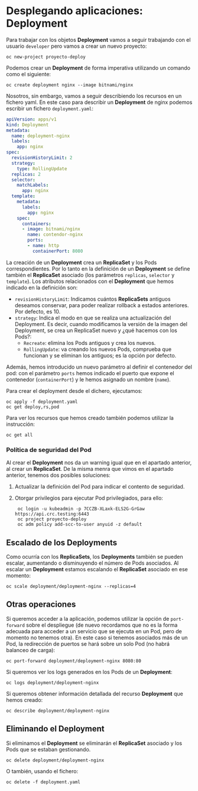 # Desplegando aplicaciones: Deployment

Para trabajar con los objetos **Deployment** vamos a seguir trabajando con el usuario `developer` pero vamos a crear un nuevo proyecto:

    oc new-project proyecto-deploy

Podemos crear un **Deployment** de forma imperativa utilizando un comando como el siguiente:

    oc create deployment nginx --image bitnami/nginx

Nosotros, sin embargo, vamos a seguir describiendo los recursos en un fichero yaml. En este caso para describir un **Deployment** de nginx podemos escribir un fichero `deployment.yaml`:

```yaml
apiVersion: apps/v1
kind: Deployment
metadata:
  name: deployment-nginx
  labels:
    app: nginx
spec:
  revisionHistoryLimit: 2
  strategy:
    type: RollingUpdate
  replicas: 2
  selector:
    matchLabels:
      app: nginx
  template:
    metadata:
      labels:
        app: nginx
    spec:
      containers:
      - image: bitnami/nginx
        name: contendor-nginx
        ports:
        - name: http
          containerPort: 8080
```

La creación de un **Deployment** crea un **ReplicaSet** y los Pods correspondientes. Por lo tanto en la definición de un **Deployment** se define también el **ReplicaSet** asociado (los parámetros `replicas`, `selector` y `template`). Los atributos relacionados con el **Deployment** que hemos indicado en la definición son:

* `revisionHistoryLimit`: Indicamos cuántos **ReplicaSets** antiguos deseamos conservar, para poder realizar rollback a estados anteriores. Por defecto, es 10.
* `strategy`: Indica el modo en que se realiza una actualización del Deployment. Es decir, cuando modificamos la versión de la imagen del Deployment, se crea un ReplicaSet nuevo y ¿qué hacemos con los Pods?:
    * `Recreate`: elimina los Pods antiguos y crea los nuevos.
    * `RollingUpdate`: va creando los nuevos Pods, comprueba que funcionan y se eliminan los antiguos; es la opción por defecto.

Además, hemos introducido un nuevo parámetro al definir el contenedor del pod: con el parámetro `ports` hemos indicado el puerto que expone el contenedor (`containerPort`) y le hemos asignado un nombre (`name`).

Para crear el deployment desde el dichero, ejecutamos:

    oc apply -f deployment.yaml
    oc get deploy,rs,pod

Para ver los recursos que hemos creado también podemos utilizar la instrucción:

    oc get all

### Política de seguridad del Pod

Al crear el **Deployment** nos da un warning igual que en el apartado anterior, al crear un **ReplicaSet**. De la misma menra que vimos en el apartado anterior, tenemos dos posibles soluciones:

1. Actualizar la definición del Pod para indicar el contento de seguridad.
2. Otorgar privilegios para ejecutar Pod privilegiados, para ello:
    
        oc login -u kubeadmin -p 7CCZB-XLaxk-ELS2G-GrGaw https://api.crc.testing:6443
        oc project proyecto-deploy
        oc adm policy add-scc-to-user anyuid -z default

## Escalado de los Deployments

Como ocurría con los **ReplicaSets**, los **Deployments** también se pueden escalar, aumentando o disminuyendo el número de Pods asociados. Al escalar un **Deployment** estamos escalando el **ReplicaSet** asociado en ese momento:

    oc scale deployment/deployment-nginx --replicas=4

## Otras operaciones

Si queremos acceder a la aplicación, podemos utilizar la opción de `port-forward` sobre el despliegue (de nuevo recordamos que no es la forma adecuada para acceder a un servicio que se ejecuta en un Pod, pero de momento no tenemos otra). En este caso si tenemos asociados más de un Pod, la redirección de puertos se hará sobre un solo Pod (no habrá balanceo de carga):

    oc port-forward deployment/deployment-nginx 8080:80

Si queremos ver los logs generados en los Pods de un **Deployment**:

    oc logs deployment/deployment-nginx

Si queremos obtener información detallada del recurso **Deployment** que hemos creado:

    oc describe deployment/deployment-nginx

## Eliminando el Deployment

Si eliminamos el **Deployment** se eliminarán el **ReplicaSet** asociado y los Pods que se estaban gestionando.

    oc delete deployment/deployment-nginx

O también, usando el fichero:

    oc delete -f deployment.yaml